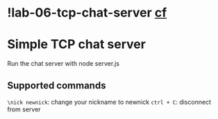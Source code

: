 !lab-06-tcp-chat-server [cf]('./assets/siegward.gif')
======

# Simple TCP chat server
Run the chat server with node server.js

## Supported commands
`\nick newnick`: change your nickname to newnick
`ctrl + C`: disconnect from server

